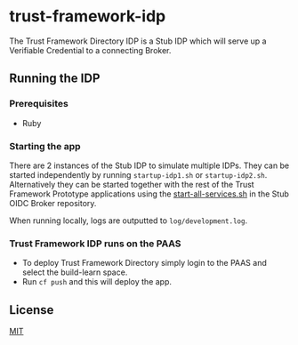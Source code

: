 # trust-framework-idp

The Trust Framework Directory IDP is a Stub IDP which will serve up a Verifiable Credential to a connecting Broker. 

## Running the IDP

### Prerequisites
* Ruby

### Starting the app
There are 2 instances of the Stub IDP to simulate multiple IDPs. They can be started independently by running `startup-idp1.sh` or `startup-idp2.sh`. Alternatively they can be started together with the rest of the Trust Framework Prototype applications using the [start-all-services.sh](https://github.com/alphagov/stub-oidc-broker/blob/master/start-all-services.sh) in the Stub OIDC Broker repository.

When running locally, logs are outputted to `log/development.log`.

### Trust Framework IDP runs on the PAAS
* To deploy Trust Framework Directory  simply login to the PAAS and select the build-learn space. 
* Run `cf push` and this will deploy the app.

## License

[MIT](https://github.com/alphagov/trust-framework-idp/blob/master/LICENCE)